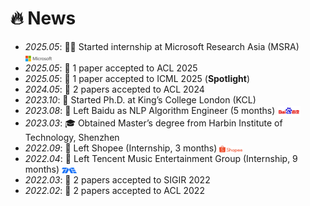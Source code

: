 # 🔥 News

- *2025.05*: 🧑‍💻 Started internship at Microsoft Research Asia (MSRA) <img src='/images/microsoft_logo.svg' style="width: 3em; vertical-align: middle;">  
- *2025.05*: 🎉 1 paper accepted to ACL 2025  
- *2025.05*: 🌟 1 paper accepted to ICML 2025 (**Spotlight**)  
- *2024.05*: 🎉 2 papers accepted to ACL 2024  
- *2023.10*: 🚀 Started Ph.D. at King’s College London (KCL)  
- *2023.08*: 👋 Left Baidu as NLP Algorithm Engineer (5 months) <img src='/images/baidu-ar21~bgwhite.svg' style="width: 2.6em; vertical-align: middle;">  
- *2023.03*: 🎓 Obtained Master’s degree from Harbin Institute of Technology, Shenzhen  
- *2022.09*: 👋 Left Shopee (Internship, 3 months) <img src='/images/shopee.svg' style="width: 2.6em; vertical-align: middle;">  
- *2022.04*: 👋 Left Tencent Music Entertainment Group (Internship, 9 months) <img src='/images/Tencent_Music.svg' style="width: 1.7em; vertical-align: middle;">  
- *2022.03*: 🎉 2 papers accepted to SIGIR 2022  
- *2022.02*: 🎉 2 papers accepted to ACL 2022  

[//]: # ()
[//]: # ()
[//]: # (- *2023.05*: 🎉 Five papers are accepted by ACL 2023)

[//]: # ()
[//]: # (- *2023.04*: 🔥 We release [AudioGPT]&#40;https://github.com/AIGC-Audio/AudioGPT&#41; &#40;⭐️6k+&#41;)

[//]: # ()
[//]: # (- *2023.04*: 🎉 One paper &#40;[Make-an-Audio]&#40;https://text-to-audio.github.io/&#41;&#41; is accepted by ICML 2023)

[//]: # ()
[//]: # (- *2023.01*: DiffSinger was introduced in [a very popular video]&#40;https://www.bilibili.com/video/BV1uM411t7ZJ&#41; &#40;2000k+ views&#41; in Bilibili!)

[//]: # ()
[//]: # (- *2023.01*: Three papers are accepted by ICLR 2023!)

[//]: # ()
[//]: # (- *2023.01*: I join [Bytedance AI Lab, Speech & Audio Team]&#40;https://ailab.bytedance.com/&#41; <img src='./images/tiktok.png' style='width: 6em;'> as a research scientist in Singapore!)

[//]: # ()
[//]: # (- *2022.12*: 🎉 My [google scholar]&#40;https://scholar.google.com/citations?user=4FA6C0AAAAAJ&#41; citations have exceeded 2000!)

[//]: # ()
[//]: # (- *2022.02*: I release a modern and responsive academic personal [homepage template]&#40;https://github.com/RayeRen/acad-homepage.github.io&#41;. Welcome to STAR and FORK!)